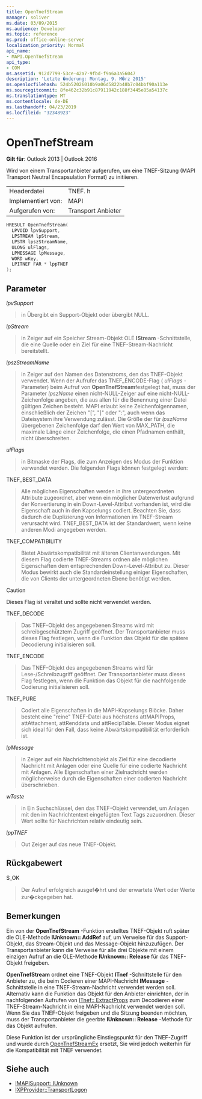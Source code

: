 ```yaml
---
title: OpenTnefStream
manager: soliver
ms.date: 03/09/2015
ms.audience: Developer
ms.topic: reference
ms.prod: office-online-server
localization_priority: Normal
api_name:
- MAPI.OpenTnefStream
api_type:
- COM
ms.assetid: 912d7799-53ce-42a7-9fbd-f9a6a3a56047
description: 'Letzte �nderung: Montag, 9. M�rz 2015'
ms.openlocfilehash: 524b52026010b9a06d5822b48b7c04bbf90a113e
ms.sourcegitcommit: 8fe462c32b91c87911942c188f3445e85a54137c
ms.translationtype: MT
ms.contentlocale: de-DE
ms.lasthandoff: 04/23/2019
ms.locfileid: "32348923"
---
```

# <a name="opentnefstream"></a>OpenTnefStream

**Gilt für**: Outlook 2013 | Outlook 2016 
  
Wird von einem Transportanbieter aufgerufen, um eine TNEF-Sitzung (MAPI Transport Neutral Encapsulation Format) zu initiieren. 
  
|||
|:-----|:-----|
|Headerdatei  <br/> |TNEF. h  <br/> |
|Implementiert von:  <br/> |MAPI  <br/> |
|Aufgerufen von:  <br/> |Transport Anbieter  <br/> |
   
```cpp
HRESULT OpenTnefStream(
  LPVOID lpvSupport,
  LPSTREAM lpStream,
  LPSTR lpszStreamName, 
  ULONG ulFlags,
  LPMESSAGE lpMessage,
  WORD wKey,
  LPITNEF FAR * lppTNEF
);
```

## <a name="parameters"></a>Parameter

_lpvSupport_
  
> in Übergibt ein Support-Objekt oder übergibt NULL. 
    
_lpStream_
  
> in Zeiger auf ein Speicher Stream-Objekt OLE **IStream** -Schnittstelle, die eine Quelle oder ein Ziel für eine TNEF-Stream-Nachricht bereitstellt. 
    
_lpszStreamName_
  
> in Zeiger auf den Namen des Datenstroms, den das TNEF-Objekt verwendet. Wenn der Aufrufer das TNEF_ENCODE-Flag ( _ulFlags_ -Parameter) beim Aufruf von **OpenTnefStream**festgelegt hat, muss der Parameter _lpszName_ einen nicht-NULL-Zeiger auf eine nicht-NULL-Zeichenfolge angeben, die aus allen für die Benennung einer Datei gültigen Zeichen besteht. MAPI erlaubt keine Zeichenfolgennamen, einschließlich der Zeichen "[", "]" oder ":", auch wenn das Dateisystem ihre Verwendung zulässt. Die Größe der für _lpszName_ übergebenen Zeichenfolge darf den Wert von MAX_PATH, die maximale Länge einer Zeichenfolge, die einen Pfadnamen enthält, nicht überschreiten. 
    
_ulFlags_
  
> in Bitmaske der Flags, die zum Anzeigen des Modus der Funktion verwendet werden. Die folgenden Flags können festgelegt werden:
    
TNEF_BEST_DATA 
  
> Alle möglichen Eigenschaften werden in ihre untergeordneten Attribute zugeordnet, aber wenn ein möglicher Datenverlust aufgrund der Konvertierung in ein Down-Level-Attribut vorhanden ist, wird die Eigenschaft auch in den Kapselungs codiert. Beachten Sie, dass dadurch die Duplizierung von Informationen im TNEF-Stream verursacht wird. TNEF_BEST_DATA ist der Standardwert, wenn keine anderen Modi angegeben werden. 
    
TNEF_COMPATIBILITY 
  
> Bietet Abwärtskompatibilität mit älteren Clientanwendungen. Mit diesem Flag codierte TNEF-Streams ordnen alle möglichen Eigenschaften dem entsprechenden Down-Level-Attribut zu. Dieser Modus bewirkt auch die Standardeinstellung einiger Eigenschaften, die von Clients der untergeordneten Ebene benötigt werden. 
    
  > [!CAUTION]
  > Dieses Flag ist veraltet und sollte nicht verwendet werden. 
  
TNEF_DECODE 
  
> Das TNEF-Objekt des angegebenen Streams wird mit schreibgeschütztem Zugriff geöffnet. Der Transportanbieter muss dieses Flag festlegen, wenn die Funktion das Objekt für die spätere Decodierung initialisieren soll.
    
TNEF_ENCODE 
  
> Das TNEF-Objekt des angegebenen Streams wird für Lese-/Schreibzugriff geöffnet. Der Transportanbieter muss dieses Flag festlegen, wenn die Funktion das Objekt für die nachfolgende Codierung initialisieren soll.
    
TNEF_PURE 
  
> Codiert alle Eigenschaften in die MAPI-Kapselungs Blöcke. Daher besteht eine "reine" TNEF-Datei aus höchstens attMAPIProps, attAttachment, attRenddata und attRecipTable. Dieser Modus eignet sich ideal für den Fall, dass keine Abwärtskompatibilität erforderlich ist.
    
_lpMessage_
  
> in Zeiger auf ein Nachrichtenobjekt als Ziel für eine decodierte Nachricht mit Anlagen oder eine Quelle für eine codierte Nachricht mit Anlagen. Alle Eigenschaften einer Zielnachricht werden möglicherweise durch die Eigenschaften einer codierten Nachricht überschrieben.
    
_wTaste_
  
> in Ein Suchschlüssel, den das TNEF-Objekt verwendet, um Anlagen mit den im Nachrichtentext eingefügten Text Tags zuzuordnen. Dieser Wert sollte für Nachrichten relativ eindeutig sein.
    
_lppTNEF_
  
> Out Zeiger auf das neue TNEF-Objekt.
    
## <a name="return-value"></a>Rückgabewert

S_OK 
  
> Der Aufruf erfolgreich ausgef�hrt und der erwartete Wert oder Werte zur�ckgegeben hat.
    
## <a name="remarks"></a>Bemerkungen

Ein von der **OpenTnefStream** -Funktion erstelltes TNEF-Objekt ruft später die OLE-Methode **IUnknown:: AddRef** auf, um Verweise für das Support-Objekt, das Stream-Objekt und das Message-Objekt hinzuzufügen. Der Transportanbieter kann die Verweise für alle drei Objekte mit einem einzigen Aufruf an die OLE-Methode **IUnknown:: Release** für das TNEF-Objekt freigeben. 
  
**OpenTnefStream** ordnet eine TNEF-Objekt **ITnef** -Schnittstelle für den Anbieter zu, die beim Codieren einer MAPI-Nachricht **IMessage** -Schnittstelle in eine TNEF-Stream-Nachricht verwendet werden soll. Alternativ kann die Funktion das Objekt für den Anbieter einrichten, der in nachfolgenden Aufrufen von [ITnef:: ExtractProps](itnef-extractprops.md) zum Decodieren einer TNEF-Stream-Nachricht in eine MAPI-Nachricht verwendet werden soll. Wenn Sie das TNEF-Objekt freigeben und die Sitzung beenden möchten, muss der Transportanbieter die geerbte **IUnknown:: Release** -Methode für das Objekt aufrufen. 
  
Diese Funktion ist der ursprüngliche Einstiegspunkt für den TNEF-Zugriff und wurde durch [OpenTnefStreamEx](opentnefstreamex.md) ersetzt, Sie wird jedoch weiterhin für die Kompatibilität mit TNEF verwendet. 
  
## <a name="see-also"></a>Siehe auch

- [IMAPISupport: IUnknown](imapisupportiunknown.md)
- [IXPProvider::TransportLogon](ixpprovider-transportlogon.md)

